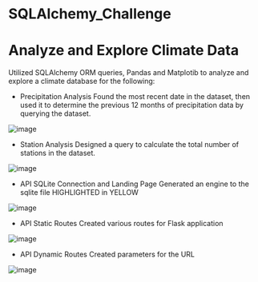 # SQLAlchemy_Challenge



# Analyze and Explore Climate Data
Utilized SQLAlchemy ORM queries, Pandas and Matplotib to analyze and explore a climate database for the following:

* Precipitation Analysis
Found the most recent date in the dataset, then used it to determine the previous 12 months of precipitation data by querying the dataset.

![image](https://user-images.githubusercontent.com/115186079/221383656-9d6590d4-c543-43d0-9917-7f80cd89aa5d.png)




* Station Analysis
Designed a query to calculate the total number of stations in the dataset.

![image](https://user-images.githubusercontent.com/115186079/221383664-0ca741be-b007-4404-a690-871d4f1fe780.png)

* API SQLite Connection and Landing Page
Generated an engine to the sqlite file HIGHLIGHTED in YELLOW

![image](https://user-images.githubusercontent.com/115186079/222351390-a1a5110d-dd6b-4a04-940f-a80725ee4450.png)

* API Static Routes
Created various routes for Flask application

![image](https://user-images.githubusercontent.com/115186079/222351904-dc408bfe-87c4-4f68-bdee-7b87c5dbe97a.png)

* API Dynamic Routes
Created parameters for the URL

![image](https://user-images.githubusercontent.com/115186079/222352583-3d107251-10bb-46e3-af11-b70872fee14b.png)
